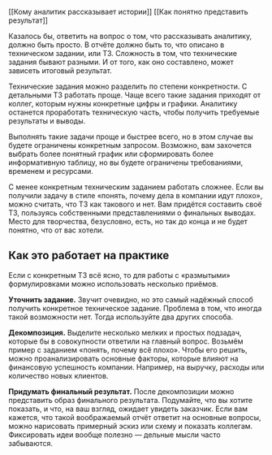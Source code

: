 [[Кому аналитик рассказывает истории]]
[[Как понятно представить результат]]

Казалось бы, ответить на вопрос о том, что рассказывать аналитику, должно быть просто. В отчёте должно быть то, что описано в техническом задании, или ТЗ. Сложность в том, что технические задания бывают разными. И от того, как оно составлено, может зависеть итоговый результат.

Технические задания можно разделить по степени конкретности. С детальными ТЗ работать проще. Чаще всего такие задания приходят от коллег, которым нужны конкретные цифры и графики. Аналитику останется проработать техническую часть, чтобы получить требуемые результаты и выводы.

Выполнять такие задачи проще и быстрее всего, но в этом случае вы будете ограничены конкретным запросом. Возможно, вам захочется выбрать более понятный график или сформировать более информативную таблицу, но вы будете ограничены требованиями, временем и ресурсами.

С менее конкретным техническим заданием работать сложнее. Если вы получили задачу в стиле «понять, почему дела в компании идут плохо», можно считать, что ТЗ как такового и нет. Вам придётся составить своё ТЗ, пользуясь собственными представлениями о финальных выводах. Место для творчества, безусловно, есть, но так до конца и не будет понятно, что от вас хотели.

## **Как это работает на практике**

Если с конкретным ТЗ всё ясно, то для работы с «размытыми» формулировками можно использовать несколько приёмов.

**Уточнить задание.** Звучит очевидно, но это самый надёжный способ получить конкретное техническое задание. Проблема в том, что иногда такой возможности нет. Тогда используйте два других способа.

**Декомпозиция.** Выделите несколько мелких и простых подзадач, которые бы в совокупности ответили на главный вопрос. Возьмём пример с заданием «понять, почему всё плохо». Чтобы его решить, можно проанализировать основные факторы, которые влияют на финансовую успешность компании. Например, на выручку, расходы или количество новых клиентов.

**Придумать финальный результат.** После декомпозиции можно представить образ финального результата. Подумайте, что вы хотите показать, и что, на ваш взгляд, ожидает увидеть заказчик. Если вам кажется, что такой воображаемый отчёт ответит на основные вопросы, можно нарисовать примерный эскиз или схему и показать коллегам. Фиксировать идеи вообще полезно — дельные мысли часто забываются.